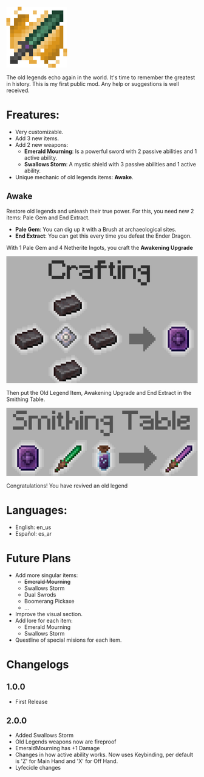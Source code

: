 
![Crafting of Awakening Upgrade](src/main/resources/presentation/icon_upscaled.png)

The old legends echo again in the world. It's time to remember the greatest in history.
This is my first public mod. Any help or suggestions is well received.

# Freatures:
- Very customizable. 
- Add 3 new items.
- Add 2 new weapons:
  - **Emerald Mourning**: Is a powerful sword with 2 passive abilities and 1 active ability.
  - **Swallows Storm**: A mystic shield with 3 passive abilities and 1 active ability.
- Unique mechanic of old legends items: **Awake**. 

## Awake
Restore old legends and unleash their true power. For this, you need new 2 items: Pale Gem and  End Extract.
- **Pale Gem**: You can dig up it with a Brush at archaeological sites.
- **End Extract**: You can get this every time you defeat the Ender Dragon.

With 1 Pale Gem and 4 Netherite Ingots, you craft the **Awakening Upgrade**

![Crafting of Awakening Upgrade](src/main/resources/presentation/awakening_upgrade_crafting.png)

Then put the Old Legend Item, Awakening Upgrade and End Extract in the Smithing Table.

![Awake Old Legend Item](src/main/resources/presentation/awake_smithing_table.png)

Congratulations! You have revived an old legend

# Languages:
- English: en_us
- Español: es_ar

# Future Plans
- Add more singular items:
  - ~~Emerald Mourning~~
  - Swallows Storm
  - Dual Swrods
  - Boomerang Pickaxe
  - ...
- Improve the visual section.
- Add lore for each item:
  - Emerald Mourning
  - Swallows Storm
- Questline of special misions for each item.

# Changelogs
## 1.0.0
  - First Release
## 2.0.0
  - Added Swallows Storm
  - Old Legends weapons now are fireproof
  - EmeraldMourning has +1 Damage
  - Changes in how active ability works. Now uses Keybinding, per default is 'Z' for Main Hand and 'X' for Off Hand.
  - Lyfecicle changes